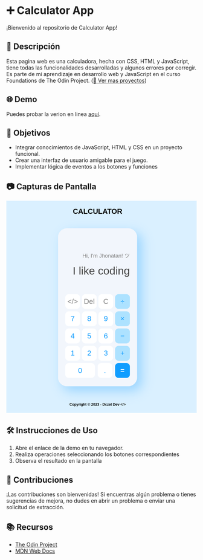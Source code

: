 # ➕ Calculator App

¡Bienvenido al repositorio de Calculator App!

## 🚀 Descripción

Esta pagina web es una calculadora, hecha con CSS, HTML y JavaScript, tiene todas las funcionalidades desarrolladas y algunos errores por corregir. Es parte de mi aprendizaje en desarrollo web y JavaScript en el curso Foundations de The Odin Project. ([🔗 Ver mas proyectos](https://github.com/JhonatanDczel/the-odin-project))

## 🌐 Demo

Puedes probar la verion en linea [aquí](https://jhonatandczel.github.io/rock-paper-scissors/).

## 🎯 Objetivos

- Integrar conocimientos de JavaScript, HTML y CSS en un proyecto funcional.
- Crear una interfaz de usuario amigable para el juego.
- Implementar lógica de eventos a los botones y funciones

## 📷 Capturas de Pantalla

[![Calculator App](https://raw.githubusercontent.com/JhonatanDczel/img/main/calculator-preview.png)](https://jhonatandczel.github.io/calculator/)

## 🛠️ Instrucciones de Uso

1. Abre el enlace de la demo en tu navegador.
2. Realiza operaciones seleccionando los botones correspondientes
3. Observa el resultado en la pantalla

## 🤖 Contribuciones

¡Las contribuciones son bienvenidas! Si encuentras algún problema o tienes sugerencias de mejora, no dudes en abrir un problema o enviar una solicitud de extracción.

## 📚 Recursos

- [The Odin Project](https://www.theodinproject.com/)
- [MDN Web Docs](https://developer.mozilla.org/)
